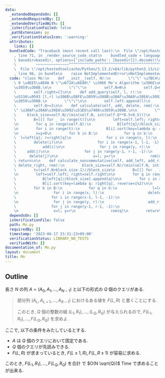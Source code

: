 ```yaml
---
data:
  _extendedDependsOn: []
  _extendedRequiredBy: []
  _extendedVerifiedWith: []
  _isVerificationFailed: false
  _pathExtension: py
  _verificationStatusIcon: ':warning:'
  attributes:
    links: []
  bundledCode: "Traceback (most recent call last):\n  File \"/opt/hostedtoolcache/Python/3.13.2/x64/lib/python3.13/site-packages/onlinejudge_verify/documentation/build.py\"\
    , line 71, in _render_source_code_stat\n    bundled_code = language.bundle(stat.path,\
    \ basedir=basedir, options={'include_paths': [basedir]}).decode()\n          \
    \         ~~~~~~~~~~~~~~~^^^^^^^^^^^^^^^^^^^^^^^^^^^^^^^^^^^^^^^^^^^^^^^^^^^^^^^^^^^^^^^^^^\n\
    \  File \"/opt/hostedtoolcache/Python/3.13.2/x64/lib/python3.13/site-packages/onlinejudge_verify/languages/python.py\"\
    , line 96, in bundle\n    raise NotImplementedError\nNotImplementedError\n"
  code: "class Mo:\n    def __init__(self, N):\n        \"\"\" \u7BC4\u56F2\u304C\
    \ 0 \u4EE5\u4E0A N \"\u672A\u6E80\" \u306E Mo's Algorithm \u306E\u6E96\u5099\u3092\
    \u3059\u308B.\n\n        \"\"\"\n        self.N=N\n        self.Q=0\n        self.left=[]\n\
    \        self.right=[]\n\n    def add_query(self, l, r):\n        \"\"\" \u9589\
    \u533A\u9593 [l,r] \u306B\u5BFE\u3059\u308B\u30AF\u30A8\u30EA\u3092\u8FFD\u52A0\
    \u3059\u308B.\n        \"\"\"\n\n        self.left.append(l)\n        self.right.append(r+1)\n\
    \        self.Q+=1\n\n    def calculate(self, add, delete, rem):\n        \"\"\
    \" \u30AF\u30A8\u30EA\u3092\u51E6\u7406\u3059\u308B.\n\n        \"\"\"\n\n   \
    \     block_size=self.N//(min(self.N, int(self.Q**0.5+0.5)))\n        t=(self.N+block_size-1)//block_size\n\
    \        B=[[] for _ in range(t)]\n\n        left=self.left; right=self.right\n\
    \n        for q in range(self.Q):\n            B[left[q]//block_size].append(q)\n\
    \n        for i in range(t):\n            B[i].sort(key=lambda q: right[q], reverse=i%2)\n\
    \n        x=y=0\n        for b in B:\n            for q in b:\n              \
    \  l=left[q]; r=right[q]\n                for i in range(x, l):\n            \
    \        delete(i)\n\n                for i in range(x-1, l-1, -1):\n        \
    \            add(i)\n\n                for j in range(y, r):\n               \
    \     add(j)\n\n                for j in range(y-1, r-1, -1):\n              \
    \      delete(j)\n\n                x=l; y=r\n                rem(q)\n       \
    \ return\n\n    def calculate_noncommutative(self, add_left, add_right, delete_left,\
    \ delete_right, rem):\n        block_size=self.N//(min(self.N, int(self.Q**0.5+0.5)))\n\
    \        t=(self.N+block_size-1)//block_size\n        B=[[] for _ in range(t)]\n\
    \n        left=self.left; right=self.right\n\n        for q in range(self.Q):\n\
    \            B[left[q]//block_size].append(q)\n\n        for i in range(t):\n\
    \            B[i].sort(key=lambda q: right[q], reverse=i%2)\n\n        x=y=0\n\
    \        for b in B:\n            for q in b:\n                l=left[q]; r=right[q]\n\
    \n                for i in range(x, l):\n                    delete_left(i)\n\n\
    \                for i in range(x-1, l-1, -1):\n                    add_left(i)\n\
    \n                for j in range(y, r):\n                    add_right(j)\n\n\
    \                for j in range(y-1, r-1, -1):\n                    delete_right(j)\n\
    \n                x=l; y=r\n                rem(q)\n        return\n"
  dependsOn: []
  isVerificationFile: false
  path: Mo.py
  requiredBy: []
  timestamp: '2023-06-17 23:31:23+09:00'
  verificationStatus: LIBRARY_NO_TESTS
  verifiedWith: []
documentation_of: Mo.py
layout: document
title: Mo
---
```


## Outline

長さ $N$ の列 $A=(A_0, A_1, \dots, A_{N-1})$ と以下の形式の $Q$ 個のクエリがある.

> 部分列 $(A_L, A_{L+1}, \dots, A_{R-1})$ におけるある値を $F(L,R)$ と書くことにする.
>
> このとき, $Q$ 個の整数の組 $(L_1, R_1), \dots, (L_Q, R_Q)$ が与えられるので, $F(L_1, R_1), \dots, F(L_Q, R_Q)$ を求めよ.

ここで, 以下の条件をみたしているとする.

- $A$ は $Q$ 個のクエリにおいて固定である.
- $Q$ 個のクエリが先読みできる.
- $F(L,R)$ が求まっているとき, $F(L \pm 1, R), F(L, R \pm 1)$ が容易に求める.

このとき, $F(L_1, R_1), \dots, F(L_Q, R_Q)$ を合計
で $O(N \sqrt{Q})$ Time で求めることが出来る.
